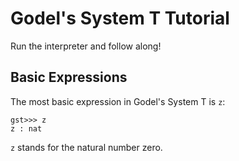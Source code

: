 # Godel's System T Tutorial

Run the interpreter and follow along!

## Basic Expressions

The most basic expression in Godel's System T is `z`:

    gst>>> z
    z : nat

`z` stands for the natural number zero.

